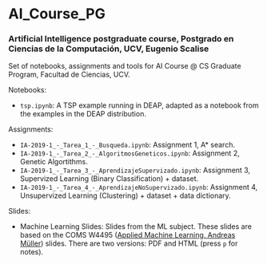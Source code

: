 # AI_Course_PG

### Artificial Intelligence postgraduate course, Postgrado en Ciencias de la Computación, UCV, Eugenio Scalise

Set of notebooks, assignments and tools for AI Course @ CS Graduate Program, Facultad de Ciencias, UCV.

Notebooks:

* `tsp.ipynb`: A TSP example running in DEAP, adapted as a notebook from the examples in the DEAP distribution.

Assignments:

* `IA-2019-1_-_Tarea_1_-_Busqueda.ipynb`: Assignment 1, A* search.
* `IA-2019-1_-_Tarea_2_-_AlgoritmosGeneticos.ipynb`: Assignment 2, Genetic Algortithms.
* `IA-2019-1_-_Tarea_3_-_AprendizajeSupervizado.ipynb`: Assignment 3, Supervized Learning (Binary Classification) + dataset.
* `IA-2019-1_-_Tarea_4_-_AprendizajeNoSupervizado.ipynb`: Assignment 4, Unsupervized Learning (Clustering) + dataset + data dictionary.

Slides:

* Machine Learning Slides: Slides from the ML subject. These slides are based on the COMS W4495 ([Applied Machine Learning, Andreas Müller](https://github.com/amueller/COMS4995-s19)) slides. There are two versions: PDF and HTML (press `p` for notes). 